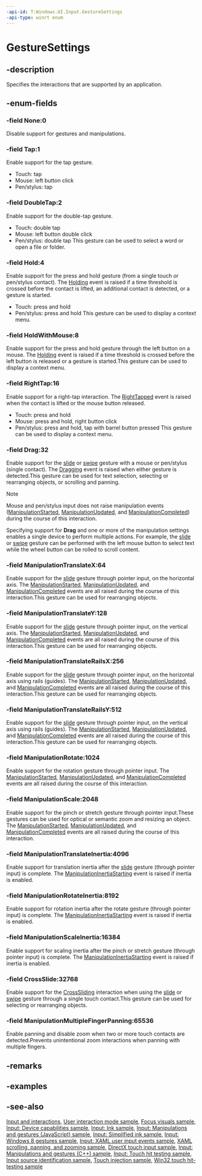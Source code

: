 ```yaml
---
-api-id: T:Windows.UI.Input.GestureSettings
-api-type: winrt enum
---
```


<!-- Enumeration syntax
public enum Windows.UI.Input.GestureSettings : uint
-->

# GestureSettings

## -description
Specifies the interactions that are supported by an application.

## -enum-fields
### -field None:0
Disable support for gestures and manipulations.

### -field Tap:1
Enable support for the tap gesture.
+ Touch: tap
+ Mouse: left button click
+ Pen/stylus: tap


### -field DoubleTap:2
Enable support for the double-tap gesture.
+ Touch: double tap
+ Mouse: left button double click
+ Pen/stylus: double tap
This gesture can be used to select a word or open a file or folder.

### -field Hold:4
Enable support for the press and hold gesture (from a single touch or pen/stylus contact). The [Holding](gesturerecognizer_holding.md) event is raised if a time threshold is crossed before the contact is lifted, an additional contact is detected, or a gesture is started.
+ Touch: press and hold
+ Pen/stylus: press and hold
This gesture can be used to display a context menu.

### -field HoldWithMouse:8
Enable support for the press and hold gesture through the left button on a mouse. The [Holding](gesturerecognizer_holding.md) event is raised if a time threshold is crossed before the left button is released or a gesture is started.This gesture can be used to display a context menu.

### -field RightTap:16
Enable support for a right-tap interaction. The [RightTapped](gesturerecognizer_righttapped.md) event is raised when the contact is lifted or the mouse button released.
+ Touch: press and hold
+ Mouse: press and hold, right button click
+ Pen/stylus: press and hold, tap with barrel button pressed
This gesture can be used to display a context menu.

### -field Drag:32
Enable support for the [slide](http://msdn.microsoft.com/library/897555e2-c567-4bbe-b600-553daeb223d5) or [swipe](http://msdn.microsoft.com/library/897555e2-c567-4bbe-b600-553daeb223d5) gesture with a mouse or pen/stylus (single contact). The [Dragging](gesturerecognizer_dragging.md) event is raised when either gesture is detected.This gesture can be used for text selection, selecting or rearranging objects, or scrolling and panning.

> [!NOTE]
> Mouse and pen/stylus input does not raise manipulation events ([ManipulationStarted](gesturerecognizer_manipulationstarted.md), [ManipulationUpdated](gesturerecognizer_manipulationupdated.md), and [ManipulationCompleted](gesturerecognizer_manipulationcompleted.md)) during the course of this interaction.

Specifying support for **Drag** and one or more of the manipulation settings enables a single device to perform multiple actions. For example, the [slide](http://msdn.microsoft.com/library/897555e2-c567-4bbe-b600-553daeb223d5) or [swipe](http://msdn.microsoft.com/library/897555e2-c567-4bbe-b600-553daeb223d5) gesture can be performed with the left mouse button to select text while the wheel button can be rolled to scroll content.






### -field ManipulationTranslateX:64
Enable support for the [slide](http://msdn.microsoft.com/library/897555e2-c567-4bbe-b600-553daeb223d5) gesture through pointer input, on the horizontal axis. The [ManipulationStarted](gesturerecognizer_manipulationstarted.md), [ManipulationUpdated](gesturerecognizer_manipulationupdated.md), and [ManipulationCompleted](gesturerecognizer_manipulationcompleted.md) events are all raised during the course of this interaction.This gesture can be used for rearranging objects.

### -field ManipulationTranslateY:128
Enable support for the [slide](http://msdn.microsoft.com/library/897555e2-c567-4bbe-b600-553daeb223d5) gesture through pointer input, on the vertical axis. The [ManipulationStarted](gesturerecognizer_manipulationstarted.md), [ManipulationUpdated](gesturerecognizer_manipulationupdated.md), and [ManipulationCompleted](gesturerecognizer_manipulationcompleted.md) events are all raised during the course of this interaction.This gesture can be used for rearranging objects.

### -field ManipulationTranslateRailsX:256
Enable support for the [slide](http://msdn.microsoft.com/library/897555e2-c567-4bbe-b600-553daeb223d5) gesture through pointer input, on the horizontal axis using rails (guides). The [ManipulationStarted](gesturerecognizer_manipulationstarted.md), [ManipulationUpdated](gesturerecognizer_manipulationupdated.md), and [ManipulationCompleted](gesturerecognizer_manipulationcompleted.md) events are all raised during the course of this interaction.This gesture can be used for rearranging objects.

### -field ManipulationTranslateRailsY:512
Enable support for the [slide](http://msdn.microsoft.com/library/897555e2-c567-4bbe-b600-553daeb223d5) gesture through pointer input, on the vertical axis using rails (guides). The [ManipulationStarted](gesturerecognizer_manipulationstarted.md), [ManipulationUpdated](gesturerecognizer_manipulationupdated.md), and [ManipulationCompleted](gesturerecognizer_manipulationcompleted.md) events are all raised during the course of this interaction.This gesture can be used for rearranging objects.

### -field ManipulationRotate:1024
Enable support for the rotation gesture through pointer input. The [ManipulationStarted](gesturerecognizer_manipulationstarted.md), [ManipulationUpdated](gesturerecognizer_manipulationupdated.md), and [ManipulationCompleted](gesturerecognizer_manipulationcompleted.md) events are all raised during the course of this interaction.

### -field ManipulationScale:2048
Enable support for the pinch or stretch gesture through pointer input.These gestures can be used for optical or semantic zoom and resizing an object. The [ManipulationStarted](gesturerecognizer_manipulationstarted.md), [ManipulationUpdated](gesturerecognizer_manipulationupdated.md), and [ManipulationCompleted](gesturerecognizer_manipulationcompleted.md) events are all raised during the course of this interaction.

### -field ManipulationTranslateInertia:4096
Enable support for translation inertia after the [slide](http://msdn.microsoft.com/library/897555e2-c567-4bbe-b600-553daeb223d5) gesture (through pointer input) is complete. The [ManipulationInertiaStarting](gesturerecognizer_manipulationinertiastarting.md) event is raised if inertia is enabled.

### -field ManipulationRotateInertia:8192
Enable support for rotation inertia after the rotate gesture (through pointer input) is complete. The [ManipulationInertiaStarting](gesturerecognizer_manipulationinertiastarting.md) event is raised if inertia is enabled.

### -field ManipulationScaleInertia:16384
Enable support for scaling inertia after the pinch or stretch gesture (through pointer input) is complete. The [ManipulationInertiaStarting](gesturerecognizer_manipulationinertiastarting.md) event is raised if inertia is enabled.

### -field CrossSlide:32768
Enable support for the [CrossSliding](gesturerecognizer_crosssliding.md) interaction when using the [slide](http://msdn.microsoft.com/library/897555e2-c567-4bbe-b600-553daeb223d5) or [swipe](http://msdn.microsoft.com/library/897555e2-c567-4bbe-b600-553daeb223d5) gesture through a single touch contact.This gesture can be used for selecting or rearranging objects.

### -field ManipulationMultipleFingerPanning:65536
Enable panning and disable zoom when two or more touch contacts are detected.Prevents unintentional zoom interactions when panning with multiple fingers.


## -remarks

## -examples

## -see-also
[Input and interactions](https://docs.microsoft.com/windows/uwp/design/input/), [User interaction mode sample](http://go.microsoft.com/fwlink/p/?LinkID=619894), [Focus visuals sample](http://go.microsoft.com/fwlink/p/?LinkID=619895), [Input: Device capabilities sample](http://go.microsoft.com/fwlink/p/?linkid=231530), [Input: Ink sample](http://go.microsoft.com/fwlink/p/?linkid=231622), [Input: Manipulations and gestures (JavaScript) sample](http://go.microsoft.com/fwlink/p/?linkid=231638), [Input: Simplified ink  sample](http://go.microsoft.com/fwlink/p/?linkid=246570), [Input: Windows 8 gestures sample](http://go.microsoft.com/fwlink/p/?LinkId=264995), [Input: XAML user input events sample](http://go.microsoft.com/fwlink/p/?linkid=226855), [XAML scrolling, panning, and zooming sample](http://go.microsoft.com/fwlink/p/?linkid=251717), [DirectX touch input sample](http://go.microsoft.com/fwlink/p/?LinkID=231627), [Input: Manipulations and gestures (C++) sample](http://go.microsoft.com/fwlink/p/?linkid=231605), [Input: Touch hit testing sample](http://go.microsoft.com/fwlink/p/?linkid=231590), [Input source identification sample](http://go.microsoft.com/fwlink/p/?LinkID=267908), [Touch injection sample](http://go.microsoft.com/fwlink/p/?LinkID=267906), [Win32 touch hit-testing sample](http://go.microsoft.com/fwlink/p/?LinkID=267915)